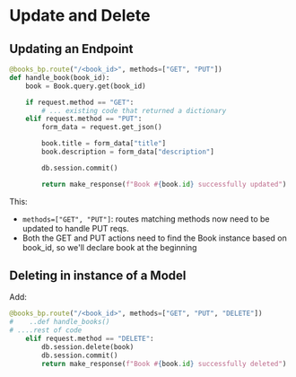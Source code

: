 # Update and Delete

## Updating an Endpoint
```python
@books_bp.route("/<book_id>", methods=["GET", "PUT"])
def handle_book(book_id):
    book = Book.query.get(book_id)

    if request.method == "GET":
        # ... existing code that returned a dictionary
    elif request.method == "PUT":
        form_data = request.get_json()

        book.title = form_data["title"]
        book.description = form_data["description"]

        db.session.commit()

        return make_response(f"Book #{book.id} successfully updated")
```
This: 
- `methods=["GET", "PUT"]`: routes matching methods now need to be updated to handle PUT reqs.
- Both the GET and PUT actions need to find the Book instance based on book_id, so we'll declare book at the beginning

## Deleting in instance of a Model
Add:
```python
@books_bp.route("/<book_id>", methods=["GET", "PUT", "DELETE"])
#    ..def handle_books()
# ....rest of code
    elif request.method == "DELETE":
        db.session.delete(book)
        db.session.commit()
        return make_response(f"Book #{book.id} successfully deleted")
```
